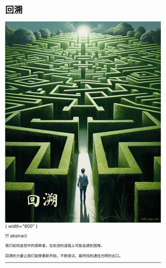 # 回溯

<div class="center-table" markdown>

![回溯](../assets/covers/chapter_backtracking.jpg){ width="600" }

</div>

!!! abstract

    我们如同迷宫中的探索者，在前进的道路上可能会遇到困难。
    
    回溯的力量让我们能够重新开始，不断尝试，最终找到通往光明的出口。



-----------------------------------------------------------------

